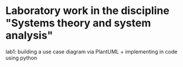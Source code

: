 # Laboratory work in the discipline "Systems theory and system analysis"
lab1: building a use case diagram via PlantUML + implementing in code using python
